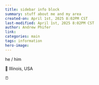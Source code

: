 ```yaml
---
title: sidebar info block 
summary: stuff about me and my area
created-on: April 1st, 2025 8:02PM CST
last-modified: April 1st, 2025 8:02PM CST
author: Andrew Phifer
link: 
categories: main
tags: information
hero-image:
---
```


he / him

:pushpin: Illinois, USA

:alarm_clock: <span id = "local-time"></span>
